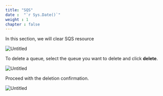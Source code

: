 ```yaml
---
title: "SQS"
date :  "`r Sys.Date()`" 
weight : 1
chapter : false
---
```

In this section, we will clear SQS resource 

![Untitled](/images/SQS%204c16c634931e432886dad2df7a7c65af/image%201.png)

To delete a queue, select the queue you want to delete and click **delete**.

![Untitled](/images/SQS%204c16c634931e432886dad2df7a7c65af/image%202.png)

Proceed with the deletion confirmation.

![Untitled](/images/SQS%204c16c634931e432886dad2df7a7c65af/image%203.png)